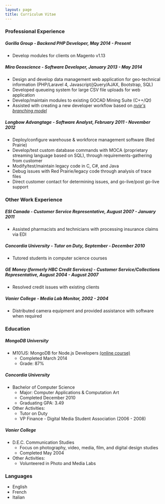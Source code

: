 ```yaml
---
layout: page
title: Curriculum Vitae
---
```


### <strong>Professional Experience</strong>

##### <strong>Gorilla Group - Backend PHP Developer, May 2014 - Present</strong>
* Develop modules for clients on Magento v1.13

##### <strong>Mira Geoscience - Software Developer, January 2013 - May 2014</strong>
* Design and develop data management web application for geo-technical information (PHP/Laravel 4, Javascript/jQuery/AJAX, Bootstrap, SQL)
* Developed queueing system for large CSV file uploads for web application
* Develop/maintain modules to existing GOCAD Mining Suite (C++/Qt)
* Assisted with creating a new developer workflow based on <em>[nvie's branching model](http://nvie.com/posts/a-successful-git-branching-model/)</em>

##### <strong>Longbow Advangtage - Software Analyst, February 2011 - November 2012</strong>
* Deploy/configure warehouse & workforce management software (Red Prairie)
* Develop/test custom database commands with MOCA (proprietary streaming language based on SQL), through requirements-gathering from customer
* Modify/test/maintain legacy code in C, C#, and Java
* Debug issues with Red Prairie/legacy code through analysis of trace files
* Direct customer contact for determining issues, and go-live/post go-live support


### <strong>Other Work Experience</strong>

##### <strong>ESI Canada - Customer Service Representative, August 2007 - January 2011</strong>
* Assisted pharmacists and technicians with processing insurance claims via EDI
  
##### <strong>Concordia University - Tutor on Duty, September - December 2010</strong>
* Tutored students in computer science courses</li>

##### <strong>GE Money (formerly HBC Credit Services) - Customer Service/Collections Representative, August 2004 - August 2007</strong>
* Resolved credit issues with existing clients

##### <strong>Vanier College - Media Lab Monitor, 2002 - 2004</strong>
* Distributed camera equipment and provided assistance with software when required
    

### <strong>Education</strong>

##### <strong>MongoDB University</strong>
* M101JS: MongoDB for Node.js Developers [(online course)](https://education.10gen.com/courses/10gen/M101JS/2014_January/about)
  * Completed March 2014
  * Grade: 87%

##### <strong>Concordia University</strong>
* Bachelor of Computer Science
  * Major: Computer Applications & Computation Art
  * Completed December 2010
  * Graduating GPA: 3.49
* Other Activities:
  * Tutor on Duty
  * VP Finance - Digital Media Student Association (2006 - 2008)

##### <strong>Vanier College</strong>
* D.E.C. Communication Studies
  * Focus on photography, video, media, film, and digital design studies
  * Completed May 2004
* Other Activities:
  * Volunteered in Photo and Media Labs        


### <strong>Languages</strong>
* English 
* French
* Italian